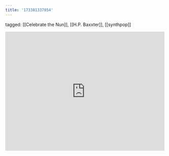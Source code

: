 ```yaml
---
title: '173381337854'
---
```

tagged: [[Celebrate the Nun]], [[H.P. Baxxter]], [[synthpop]]
<iframe allow="accelerometer; autoplay; clipboard-write; encrypted-media; gyroscope; picture-in-picture" allowfullscreen="" frameborder="0" height="375" id="youtube_iframe" src="https://www.youtube.com/embed/03hes8W_vIk?feature=oembed&amp;enablejsapi=1&amp;origin=https://safe.txmblr.com&amp;wmode=opaque" width="500"></iframe>